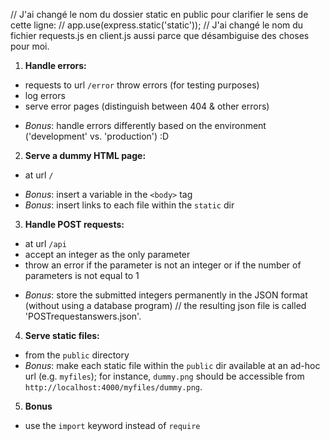 // J'ai changé le nom du dossier static en public pour clarifier le sens de cette ligne:
//        app.use(express.static('static'));
// J'ai changé le nom du fichier requests.js en client.js aussi parce que désambiguise des choses pour moi.


1. **Handle errors:**
  - requests to url `/error` throw errors (for testing purposes)
  - log errors
  - serve error pages (distinguish between 404 & other errors)
  * *Bonus*: handle errors differently based on the environment ('development' vs. 'production') :D

2. **Serve a dummy HTML page:**
  - at url `/`
  * *Bonus*: insert a variable in the `<body>` tag
  * *Bonus*: insert links to each file within the `static` dir


3. **Handle POST requests:**
  - at url `/api`
  - accept an integer as the only parameter
  - throw an error if the parameter is not an integer or if the number of parameters is not equal to 1
  * *Bonus*: store the submitted integers permanently in the JSON format (without using a database program)
  // the resulting json file is called 'POSTrequestanswers.json'.


4. **Serve static files:**
  - from the `public` directory
  - *Bonus*: make each static file within the `public` dir available at an ad-hoc url (e.g. `myfiles`); for instance, `dummy.png` should be accessible from `http://localhost:4000/myfiles/dummy.png`.


5. **Bonus**
  * use the `import` keyword instead of `require`
